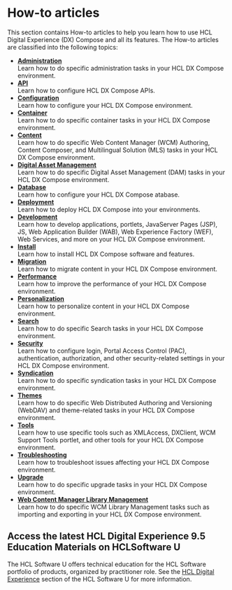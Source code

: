# How-to articles

This section contains How-to articles to help you learn how to use HCL Digital Experience (DX) Compose and all its features. The How-to articles are classified into the following topics:

- **[Administration](./administration/index.md)**  
Learn how to do specific administration tasks in your HCL DX Compose environment.
- **[API](./api/index.md)**  
Learn how to configure HCL DX Compose APIs.
- **[Configuration](./configuration/index.md)**  
Learn how to configure your HCL DX Compose environment.
- **[Container](./container/index.md)**  
Learn how to do specific container tasks in your HCL DX Compose environment.
- **[Content](./content/index.md)**  
Learn how to do specific Web Content Manager (WCM) Authoring, Content Composer, and Multilingual Solution (MLS) tasks in your HCL DX Compose environment.
- **[Digital Asset Management](./dam/index.md)**  
Learn how to do specific Digital Asset Management (DAM) tasks in your HCL DX Compose environment.
- **[Database](./database/index.md)**  
Learn how to configure your HCL DX Compose atabase.
- **[Deployment](./deployment/index.md)**  
Learn how to deploy HCL DX Compose into your environments.
- **[Development](./development/index.md)**  
Learn how to develop applications, portlets, JavaServer Pages (JSP), JS, Web Application Builder (WAB), Web Experience Factory (WEF), Web Services, and more on your HCL DX Compose environment.
- **[Install](./install/index.md)**  
Learn how to install HCL DX Compose software and features.
- **[Migration](./migration/index.md)**  
Learn how to migrate content in your HCL DX Compose environment.
- **[Performance](./performance/index.md)**  
Learn how to improve the performance of your HCL DX Compose environment.
- **[Personalization](./personalization/index.md)**  
Learn how to personalize content in your HCL DX Compose environment.
- **[Search](./search/index.md)**  
Learn how to do specific Search tasks in your HCL DX Compose environment.
- **[Security](./security/index.md)**  
Learn how to configure login, Portal Access Control (PAC), authentication, authorization, and other security-related settings in your HCL DX Compose environment.
- **[Syndication](./syndication/index.md)**  
Learn how to do specific syndication tasks in your HCL DX Compose environment.
- **[Themes](./themes/index.md)**  
Learn how to do specific Web Distributed Authoring and Versioning (WebDAV) and theme-related tasks in your HCL DX Compose environment.
- **[Tools](./tools/index.md)**  
Learn how to use specific tools such as XMLAccess, DXClient, WCM Support Tools portlet, and other tools for your HCL DX Compose environment.
- **[Troubleshooting](./troubleshooting/index.md)**  
Learn how to troubleshoot issues affecting your HCL DX Compose environment.
- **[Upgrade](./upgrade/index.md)**  
Learn how to do specific upgrade tasks in your HCL DX Compose environment.
- **[Web Content Manager Library Management](./wcmlibrarymanagement/index.md)**  
Learn how to do specific WCM Library Management tasks such as importing and exporting in your HCL DX Compose environment.

## Access the latest HCL Digital Experience 9.5 Education Materials on HCLSoftware U

The HCL Software U offers technical education for the HCL Software portfolio of products, organized by practitioner role. See the [HCL Digital Experience](https://hclsoftwareu.hcltechsw.com/) section of the HCL Software U for more information.
